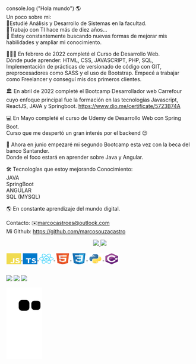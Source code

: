 console.log ("Hola mundo") 🌎<br/>
Un poco sobre mi:<br/>
📌Estudié Análisis y Desarrollo de Sistemas en la facultad.<br/>
📌Trabajo con TI hace más de diez años...<br/>
📌 Estoy constantemente buscando nuevas formas de mejorar mis habilidades y ampliar mi conocimiento.<br/>

🙋🏻‍♂️ En febrero de 2022 completé el Curso de Desarrollo Web. <br/>
Dónde pude aprender: HTML, CSS, JAVASCRIPT, PHP, SQL, Implementación de prácticas de versionado de código con GIT, preprocesadores como SASS y el uso de Bootstrap. 
Empecé a trabajar como Freelancer y conseguí mis dos primeros clientes.<br/>

🏛️ En abril de 2022 completé el Bootcamp Desarrollador web Carrefour cuyo enfoque principal fue la formación en las tecnologías Javascript, ReactJS, JAVA y Springboot.
https://www.dio.me/certificate/5723B74A

💻 En Mayo completé el curso de Udemy de Desarrollo Web con Spring Boot.<br/>
 Curso que me despertó un gran interés por el backend 😍<br/>

📖 Ahora en junio empezaré mi segundo Bootcamp esta vez con la beca del banco Santander.<br/>
 Donde el foco estará en aprender sobre Java y Angular.<br/>


🛠 Tecnologías que estoy mejorando Conocimiento:<br/>
JAVA<br/>
SpringBoot<br/>
ANGULAR<br/>
SQL (MYSQL)<br/>

🌎 En constante aprendizaje del mundo digital. 

Contacto: ✉️marcocastroes@outlook.com<br/>
Mi Github: https://github.com/marcosouzacastro
<br/>
<div align="center">
  <a href="https://github.com/MarcoSouzaCastro">
  <img height="180em" src="https://github-readme-stats.vercel.app/api?username=MarcoSouzaCastro&show_icons=true&theme=dark&include_all_commits=true&count_private=true"/>
  <img height="180em" src="https://github-readme-stats.vercel.app/api/top-langs/?username=MarcoSouzaCastro&layout=compact&langs_count=7&theme=dark"/>
</div>
<div style="display: inline_block"><br>
  <img align="center" alt="Rafa-Js" height="30" width="40" src="https://raw.githubusercontent.com/devicons/devicon/master/icons/javascript/javascript-plain.svg">
  <img align="center" alt="Rafa-Ts" height="30" width="40" src="https://raw.githubusercontent.com/devicons/devicon/master/icons/typescript/typescript-plain.svg">
  <img align="center" alt="Rafa-React" height="30" width="40" src="https://raw.githubusercontent.com/devicons/devicon/master/icons/react/react-original.svg">
  <img align="center" alt="Rafa-HTML" height="30" width="40" src="https://raw.githubusercontent.com/devicons/devicon/master/icons/html5/html5-original.svg">
  <img align="center" alt="Rafa-CSS" height="30" width="40" src="https://raw.githubusercontent.com/devicons/devicon/master/icons/css3/css3-original.svg">
  <img align="center" alt="Rafa-Python" height="30" width="40" src="https://raw.githubusercontent.com/devicons/devicon/master/icons/python/python-original.svg">
  <img align="center" alt="Rafa-Csharp" height="30" width="40" src="https://raw.githubusercontent.com/devicons/devicon/master/icons/csharp/csharp-original.svg">
  
</div>
  
  ##
 
<div> 
   <a href="https://www.linkedin.com/in/marcoascastro/" target="_blank"><img src="https://img.shields.io/badge/-LinkedIn-%230077B5?style=for-the-badge&logo=linkedin&logoColor=white" target="_blank"></a>    
 <a href="https://discord.gg/arcanjohack" target="_blank"><img src="https://img.shields.io/badge/Discord-7289DA?style=for-the-badge&logo=discord&logoColor=white" target="_blank"></a> 
  <a href = "mailto:arcanjohack@gmail.com"><img src="https://img.shields.io/badge/-Gmail-%23333?style=for-the-badge&logo=gmail&logoColor=white" target="_blank"></a>
  
 
![Snake animation](https://github.com/MarcoSouzaCastro/MarcoSouzaCastro/blob/output/github-contribution-grid-snake.svg)
</div>
